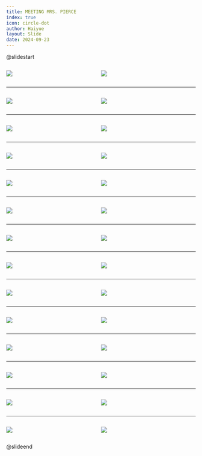 ```yaml
---
title: MEETING MRS. PIERCE
index: true
icon: circle-dot
author: Haiyue
layout: Slide
date: 2024-09-23
---
```

 
@slidestart

<div style="display:flex">
<div style="flex:1">

![](https://raw.githubusercontent.com/yclord/reading/refs/heads/master/english/Level-X/MEETING%20MRS.%20PIERCE/001.webp)
</div>
<div style="flex:1">

![](https://raw.githubusercontent.com/yclord/reading/refs/heads/master/english/Level-X/MEETING%20MRS.%20PIERCE/002.webp)
</div>
</div>

---

<div style="display:flex">
<div style="flex:1">

![](https://raw.githubusercontent.com/yclord/reading/refs/heads/master/english/Level-X/MEETING%20MRS.%20PIERCE/003.webp)
</div>
<div style="flex:1">

![](https://raw.githubusercontent.com/yclord/reading/refs/heads/master/english/Level-X/MEETING%20MRS.%20PIERCE/004.webp)
</div>
</div>

---

<div style="display:flex">
<div style="flex:1">

![](https://raw.githubusercontent.com/yclord/reading/refs/heads/master/english/Level-X/MEETING%20MRS.%20PIERCE/005.webp)
</div>
<div style="flex:1">

![](https://raw.githubusercontent.com/yclord/reading/refs/heads/master/english/Level-X/MEETING%20MRS.%20PIERCE/006.webp)
</div>
</div>

---

<div style="display:flex">
<div style="flex:1">

![](https://raw.githubusercontent.com/yclord/reading/refs/heads/master/english/Level-X/MEETING%20MRS.%20PIERCE/007.webp)
</div>
<div style="flex:1">

![](https://raw.githubusercontent.com/yclord/reading/refs/heads/master/english/Level-X/MEETING%20MRS.%20PIERCE/008.webp)
</div>
</div>

---

<div style="display:flex">
<div style="flex:1">

![](https://raw.githubusercontent.com/yclord/reading/refs/heads/master/english/Level-X/MEETING%20MRS.%20PIERCE/009.webp)
</div>
<div style="flex:1">

![](https://raw.githubusercontent.com/yclord/reading/refs/heads/master/english/Level-X/MEETING%20MRS.%20PIERCE/010.webp)
</div>
</div>

---

<div style="display:flex">
<div style="flex:1">

![](https://raw.githubusercontent.com/yclord/reading/refs/heads/master/english/Level-X/MEETING%20MRS.%20PIERCE/011.webp)
</div>
<div style="flex:1">

![](https://raw.githubusercontent.com/yclord/reading/refs/heads/master/english/Level-X/MEETING%20MRS.%20PIERCE/012.webp)
</div>
</div>

---

<div style="display:flex">
<div style="flex:1">

![](https://raw.githubusercontent.com/yclord/reading/refs/heads/master/english/Level-X/MEETING%20MRS.%20PIERCE/013.webp)
</div>
<div style="flex:1">

![](https://raw.githubusercontent.com/yclord/reading/refs/heads/master/english/Level-X/MEETING%20MRS.%20PIERCE/014.webp)
</div>
</div>

---

<div style="display:flex">
<div style="flex:1">

![](https://raw.githubusercontent.com/yclord/reading/refs/heads/master/english/Level-X/MEETING%20MRS.%20PIERCE/015.webp)
</div>
<div style="flex:1">

![](https://raw.githubusercontent.com/yclord/reading/refs/heads/master/english/Level-X/MEETING%20MRS.%20PIERCE/016.webp)
</div>
</div>

---

<div style="display:flex">
<div style="flex:1">

![](https://raw.githubusercontent.com/yclord/reading/refs/heads/master/english/Level-X/MEETING%20MRS.%20PIERCE/017.webp)
</div>
<div style="flex:1">

![](https://raw.githubusercontent.com/yclord/reading/refs/heads/master/english/Level-X/MEETING%20MRS.%20PIERCE/018.webp)
</div>
</div>

---

<div style="display:flex">
<div style="flex:1">

![](https://raw.githubusercontent.com/yclord/reading/refs/heads/master/english/Level-X/MEETING%20MRS.%20PIERCE/019.webp)
</div>
<div style="flex:1">

![](https://raw.githubusercontent.com/yclord/reading/refs/heads/master/english/Level-X/MEETING%20MRS.%20PIERCE/020.webp)
</div>
</div>

---

<div style="display:flex">
<div style="flex:1">

![](https://raw.githubusercontent.com/yclord/reading/refs/heads/master/english/Level-X/MEETING%20MRS.%20PIERCE/021.webp)
</div>
<div style="flex:1">

![](https://raw.githubusercontent.com/yclord/reading/refs/heads/master/english/Level-X/MEETING%20MRS.%20PIERCE/022.webp)
</div>
</div>

---

<div style="display:flex">
<div style="flex:1">

![](https://raw.githubusercontent.com/yclord/reading/refs/heads/master/english/Level-X/MEETING%20MRS.%20PIERCE/023.webp)
</div>
<div style="flex:1">

![](https://raw.githubusercontent.com/yclord/reading/refs/heads/master/english/Level-X/MEETING%20MRS.%20PIERCE/024.webp)
</div>
</div>

---

<div style="display:flex">
<div style="flex:1">

![](https://raw.githubusercontent.com/yclord/reading/refs/heads/master/english/Level-X/MEETING%20MRS.%20PIERCE/025.webp)
</div>
<div style="flex:1">

![](https://raw.githubusercontent.com/yclord/reading/refs/heads/master/english/Level-X/MEETING%20MRS.%20PIERCE/026.webp)
</div>
</div>

---

<div style="display:flex">
<div style="flex:1">

![](https://raw.githubusercontent.com/yclord/reading/refs/heads/master/english/Level-X/MEETING%20MRS.%20PIERCE/027.webp)
</div>
<div style="flex:1">

![](https://raw.githubusercontent.com/yclord/reading/refs/heads/master/english/Level-X/MEETING%20MRS.%20PIERCE/028.webp)
</div>
</div>

@slideend